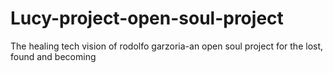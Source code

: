 # Lucy-project-open-soul-project
The healing tech vision of rodolfo garzoria-an open soul project for the lost, found and becoming

